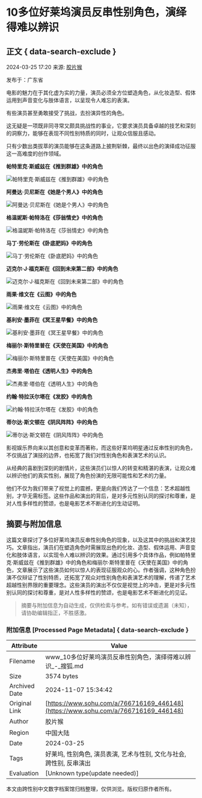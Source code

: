 # 10多位好莱坞演员反串性别角色，演绎得难以辨识

## 正文 { data-search-exclude }


2024-03-25 17:20 来源: [胶片猴](https://www.sohu.com/a/766716169_446148?spm=smpc.content-abroad.content.1.1730993609679LrtNEFj)

发布于：广东省

电影的魅力在于其化虚为实的力量，演员必须全方位塑造角色，从化妆造型、假体运用到声音变化与肢体语言，以呈现令人难忘的表演。

有些演员甚至勇敢接受了挑战，去扮演异性的角色。

这无疑是一项既非同寻常又颇具挑战性的事业，它要求演员具备卓越的技艺和深刻的洞察力，能够在表现不同性别特质的同时，让观众信服且感动。

只有少数出类拔萃的演员能够在这条道路上披荆斩棘，最终以出色的演绎成功征服这一高难度的创作领域。

**帕特里克·斯威兹在《推到群雄》中的角色**

![帕特里克·斯威兹在《推到群雄》中的角色](https://q3.itc.cn/images01/20240325/0f66dc74c944448d8c2819d569ceea82.jpeg)

**阿曼达·贝尼斯在《她是个男人》中的角色**

![阿曼达·贝尼斯在《她是个男人》中的角色](https://q4.itc.cn/images01/20240325/14ae3e9820494401a29a1f2beec793a8.jpeg)

**格温妮斯·帕特洛在《莎翁情史》中的角色**

![格温妮斯·帕特洛在《莎翁情史》中的角色](https://q5.itc.cn/images01/20240325/6df42cfdad5c424eac31542773c7928c.jpeg)

**马丁·劳伦斯在《卧底肥妈》中的角色**

![马丁·劳伦斯在《卧底肥妈》中的角色](https://q6.itc.cn/images01/20240325/34882a6d08d94954adc7f3206be485e3.jpeg)

**迈克尔·J·福克斯在《回到未来第二部》中的角色**

![迈克尔·J·福克斯在《回到未来第二部》中的角色](https://q3.itc.cn/images01/20240325/4ed6277b899f4b0caddf4435c9e12eb1.jpeg)

**雨果·维文在《云图》中的角色**

![雨果·维文在《云图》中的角色](https://q9.itc.cn/images01/20240325/04261f2836f04772934641e3da7db648.jpeg)

**基利安·墨菲在《冥王星早餐》中的角色**

![基利安·墨菲在《冥王星早餐》中的角色](https://q5.itc.cn/images01/20240325/42bbbdfc7f26439ead13bcf989a0ea89.jpeg)

**梅丽尔·斯特里普在《天使在美国》中的角色**

![梅丽尔·斯特里普在《天使在美国》中的角色](https://q2.itc.cn/images01/20240325/1f6c905b82774622a2a557ffa5c923f2.jpeg)

**杰弗里·塔伯在《透明人生》中的角色**

![杰弗里·塔伯在《透明人生》中的角色](https://q5.itc.cn/images01/20240325/72fbc7a54b0a4be6801252e35149206d.jpeg)

**约翰·特拉沃尔塔在《发胶》中的角色**

![约翰·特拉沃尔塔在《发胶》中的角色](https://q8.itc.cn/images01/20240325/30107f8bac1f43a0a0e9fb408038b316.jpeg)

**蒂尔达·斯文顿在《阴风阵阵》中的角色**

![蒂尔达·斯文顿在《阴风阵阵》中的角色](https://q8.itc.cn/images01/20240325/373ccdf4c89849a082f2a039d526425d.jpeg)

影视娱乐界向来以其创意和变革而著称，而这些好莱坞明星通过反串性别的角色，不仅挑战了演技的边界，也拓宽了我们对性别角色和表演艺术的认识。

从经典的喜剧到深刻的剧情片，这些演员们以惊人的转变和精湛的表演，让观众难以辨识他们的真实性别，展现了角色扮演的无限可能性和艺术的力量。

他们不仅为我们带来了视觉上的震撼，更是向我们传达了一个信息：艺术超越性别，才华无需标签。这些作品和演出的背后，是对多元性别认同的探讨和尊重，是对人性多样性的赞颂，也是电影艺术不断进化的生动证明。

## 摘要与附加信息

<!-- tcd_abstract -->
这篇文章探讨了多位好莱坞演员反串性别角色的现象，以及这其中的挑战和演艺技巧。文章指出，演员们在塑造角色时需展现出色的化妆、造型、假体运用、声音变化和肢体语言，以实现令人难以辨识的效果。通过引用多个具体作品，例如帕特里克·斯威兹在《推到群雄》中的角色和梅丽尔·斯特里普在《天使在美国》中的角色，文章展示了这些演员如何以惊人的表现征服观众的心。作者强调，这种角色扮演不仅辩证了性别特质，还拓宽了观众对性别角色和表演艺术的理解，传递了艺术超越性别界限的重要理念。这些演员的演出不仅仅是视觉上的冲击，更是对多元性别认同的探讨和尊重，是对人性多样性的赞颂，也是电影艺术不断进化的见证。
<!-- tcd_abstract_end -->

> 摘要与附加信息为自动生成，仅供检索与参考。如有错误或遗漏（未知），请协助编辑指正，不胜感激。

### 附加信息 [Processed Page Metadata] { data-search-exclude }

| Attribute       | Value                                  |
|-----------------|----------------------------------------|
| Filename        | www_10多位好莱坞演员反串性别角色，演绎得难以辨识_-_搜狐.md                             |
| Size            | 3574 bytes                           |
| Archived Date   | 2024-11-07 15:34:42                             |
| Original Link   | [https://www.sohu.com/a/766716169_446148](https://www.sohu.com/a/766716169_446148)                       |
| Author          | 胶片猴                               |
| Region          | 中国大陆                               |
| Date            | 2024-03-25                                 |
| Tags            | 好莱坞, 性别角色, 演员表演, 艺术与性别, 文化与社会, 跨性别, 反串演出                                 |
| Evaluation            | [Unknown type(update needed)]                                 |
<!-- tcd_table_end -->

本文由跨性别中文数字档案馆归档整理，仅供浏览。版权归原作者所有。
